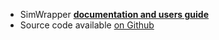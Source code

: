 - SimWrapper **[documentation and users guide](https://simwrapper.github.io/docs/docs/simwrapper-intro)**
- Source code available [on Github](https://github.com/simwrapper/simwrapper)
